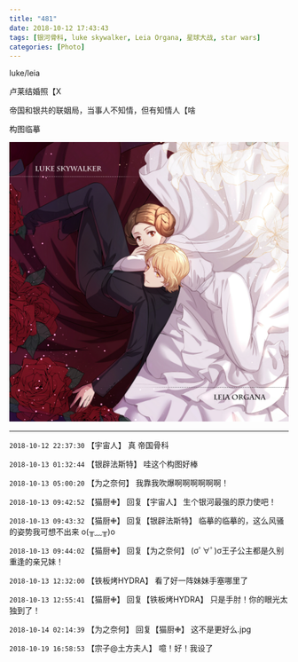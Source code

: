```yaml
---
title: "481"
date: 2018-10-12 17:43:43
tags: [银河骨科, luke skywalker, Leia Organa, 星球大战, star wars]
categories: [Photo]
---
```


<p>luke/leia</p> 
<p>卢莱结婚照【X</p> 
<p>帝国和银共的联姻局，当事人不知情，但有知情人【啥</p> 
<p>构图临摹</p>

![](https://raw.githubusercontent.com/alicewish/meowchain247/master/img_cVZNdzJtQk9JV2RzbUlOcHRldEVQT1kyQ3NaemdLOEFXTGoxN0hUTUNIaHlpVTNNQUxHVW1RPT0.jpg)

---

`2018-10-12 22:37:30` 【宇宙人】 真 帝国骨科

`2018-10-13 01:32:44` 【银辟法斯特】 哇这个构图好棒

`2018-10-13 05:00:20` 【为之奈何】 我靠我吹爆啊啊啊啊啊啊！

`2018-10-13 09:42:52` 【猫厨✙】 回复【宇宙人】 生个银河最强的原力使吧！

`2018-10-13 09:43:32` 【猫厨✙】 回复【银辟法斯特】 临摹的临摹的，这么风骚的姿势我可想不出来 o(╥﹏╥)o

`2018-10-13 09:44:02` 【猫厨✙】 回复【为之奈何】 (σﾟ∀ﾟ)σ王子公主都是久别重逢的亲兄妹！

`2018-10-13 12:32:00` 【铁板烤HYDRA】 看了好一阵妹妹手塞哪里了

`2018-10-13 12:55:41` 【猫厨✙】 回复【铁板烤HYDRA】 只是手肘！你的眼光太独到了！

`2018-10-14 02:14:39` 【为之奈何】 回复【猫厨✙】 这不是更好么.jpg

`2018-10-19 16:58:53` 【宗子@土方夫人】 噫！好！我设了
